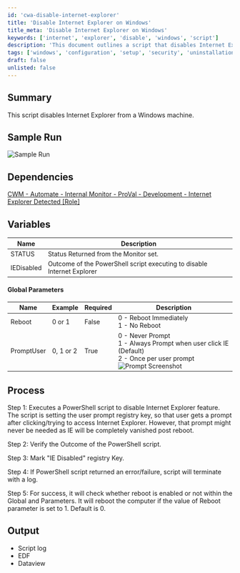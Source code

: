 ```yaml
---
id: 'cwa-disable-internet-explorer'
title: 'Disable Internet Explorer on Windows'
title_meta: 'Disable Internet Explorer on Windows'
keywords: ['internet', 'explorer', 'disable', 'windows', 'script']
description: 'This document outlines a script that disables Internet Explorer on a Windows machine, detailing the process, dependencies, and variables involved in the execution. It includes information on user prompts, reboot options, and the expected outcomes of the script.'
tags: ['windows', 'configuration', 'setup', 'security', 'uninstallation']
draft: false
unlisted: false
---
```

## Summary

This script disables Internet Explorer from a Windows machine.

## Sample Run

![Sample Run](..\..\..\static\img\Internet-Explorer---Disable-Global,-DV,-Autofix\image_1.png)

## Dependencies

[CWM - Automate - Internal Monitor - ProVal - Development - Internet Explorer Detected [Role]](https://proval.itglue.com/DOC-5078775-10731230)

## Variables

| Name        | Description                                                         |
|-------------|---------------------------------------------------------------------|
| STATUS      | Status Returned from the Monitor set.                               |
| IEDisabled  | Outcome of the PowerShell script executing to disable Internet Explorer |

#### Global Parameters

| Name        | Example     | Required | Description                                                                                      |
|-------------|-------------|----------|--------------------------------------------------------------------------------------------------|
| Reboot      | 0 or 1     | False    | 0 - Reboot Immediately<br>1 - No Reboot                                                         |
| PromptUser  | 0, 1 or 2  | True     | 0 - Never Prompt<br>1 - Always Prompt when user click IE (Default)<br>2 - Once per user prompt<br> ![Prompt Screenshot](..\..\..\static\img\Internet-Explorer---Disable-Global,-DV,-Autofix\image_2.png) |

## Process

Step 1: Executes a PowerShell script to disable Internet Explorer feature. The script is setting the user prompt registry key, so that user gets a prompt after clicking/trying to access Internet Explorer. However, that prompt might never be needed as IE will be completely vanished post reboot.  

Step 2: Verify the Outcome of the PowerShell script.  

Step 3: Mark "IE Disabled" registry Key.  

Step 4: If PowerShell script returned an error/failure, script will terminate with a log.  

Step 5: For success, it will check whether reboot is enabled or not within the Global and Parameters. It will reboot the computer if the value of Reboot parameter is set to 1. Default is 0.

## Output

- Script log
- EDF
- Dataview



